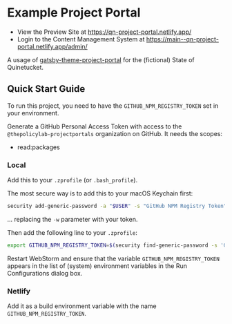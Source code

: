# Example Project Portal

- View the Preview Site at https://qn-project-portal.netlify.app/
- Login to the Content Management System at https://main--qn-project-portal.netlify.app/admin/

A usage of
[gatsby-theme-project-portal](https://github.com/thepolicylab-projectportals/project-portal-theme)
for the (fictional) State of Quinetucket. 

## Quick Start Guide

To run this project, you need to have the `GITHUB_NPM_REGISTRY_TOKEN` set in your environment.

Generate a GitHub Personal Access Token with access to the `@thepolicylab-projectportals` organization on GitHub. It needs the scopes:
- read:packages

### Local
Add this to your `.zprofile` (or `.bash_profile`). 

The most secure way is to add this to your macOS Keychain first:
```zsh
security add-generic-password -a "$USER" -s "GitHub NPM Registry Token" -w "ghp_abcdefghijklmnopqrstuvwxyz"
```
... replacing the `-w` parameter with your token.

Then add the following line to your `.zprofile`:
```zsh
export GITHUB_NPM_REGISTRY_TOKEN=$(security find-generic-password -s 'GitHub NPM Registry Token' -w)
```

Restart WebStorm and ensure that the variable `GITHUB_NPM_REGISTRY_TOKEN` appears in the list of (system) environment variables in the Run Configurations dialog box. 

### Netlify

Add it as a build environment variable with the name `GITHUB_NPM_REGISTRY_TOKEN`.

